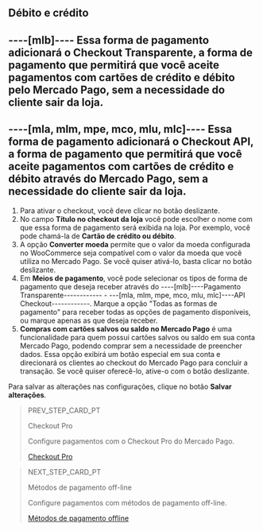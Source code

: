 ## Débito e crédito

----[mlb]----
Essa forma de pagamento adicionará o Checkout Transparente, a forma de pagamento que permitirá que você aceite pagamentos com cartões de crédito e débito pelo Mercado Pago, sem a necessidade do cliente sair da loja.
------------

----[mla, mlm, mpe, mco, mlu, mlc]----
Essa forma de pagamento adicionará o Checkout API, a forma de pagamento que permitirá que você aceite pagamentos com cartões de crédito e débito através do Mercado Pago, sem a necessidade do cliente sair da loja.
------------

1. Para ativar o checkout, você deve clicar no botão deslizante.
2. No campo **Título no checkout da loja** você pode escolher o nome com que essa forma de pagamento será exibida na loja. Por exemplo, você pode chamá-la de **Cartão de crédito ou débito**.
3. A opção **Converter moeda** permite que o valor da moeda configurada no WooCommerce seja compatível com o valor da moeda que você utiliza no Mercado Pago. Se você quiser ativá-lo, basta clicar no botão deslizante.
4. Em **Meios de pagamento**, você pode selecionar os tipos de forma de pagamento que deseja receber através do ----[mlb]----Pagamento Transparente------------ - ---[mla, mlm, mpe, mco, mlu, mlc]----API Checkout------------. Marque a opção "Todas as formas de pagamento" para receber todas as opções de pagamento disponíveis, ou marque apenas as que deseja receber.
5. **Compras com cartões salvos ou saldo no Mercado Pago** é uma funcionalidade para quem possui cartões salvos ou saldo em sua conta Mercado Pago, podendo comprar sem a necessidade de preencher dados. Essa opção exibirá um botão especial em sua conta e direcionará os clientes ao checkout do Mercado Pago para concluir a transação. Se você quiser oferecê-lo, ative-o com o botão deslizante.

Para salvar as alterações nas configurações, clique no botão **Salvar alterações**.

> PREV_STEP_CARD_PT
>
> Checkout Pro
>
> Configure pagamentos com o Checkout Pro do Mercado Pago.
>
> [Checkout Pro](/developers/pt/docs/woocommerce/payments-configuration/checkoutpro)

> NEXT_STEP_CARD_PT
>
> Métodos de pagamento off-line
>
> Configure pagamentos com métodos de pagamento off-line.
>
> [Métodos de pagamento offline](/developers/pt/docs/woocommerce/payments-configuration/offline-payments)